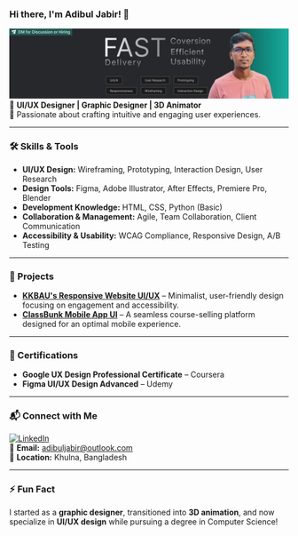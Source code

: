 ### Hi there, I'm Adibul Jabir! 👋  
![Adibul Jabir](https://github.com/adibuljabir/adibuljabir/blob/ec481c1a071a90b1751eee1c7a0e8b2129453ab6/Banner.jpg)  
🚀 **UI/UX Designer | Graphic Designer | 3D Animator**  
🎯 Passionate about crafting intuitive and engaging user experiences.

---

### 🛠️ Skills & Tools  
- **UI/UX Design:** Wireframing, Prototyping, Interaction Design, User Research  
- **Design Tools:** Figma, Adobe Illustrator, After Effects, Premiere Pro, Blender  
- **Development Knowledge:** HTML, CSS, Python (Basic)  
- **Collaboration & Management:** Agile, Team Collaboration, Client Communication  
- **Accessibility & Usability:** WCAG Compliance, Responsive Design, A/B Testing  

---

### 📌 Projects  
- **[KKBAU's Responsive Website UI/UX](#)** – Minimalist, user-friendly design focusing on engagement and accessibility.
- **[ClassBunk Mobile App UI](#)** – A seamless course-selling platform designed for an optimal mobile experience.

---

### 📜 Certifications  
- **Google UX Design Professional Certificate** – Coursera  
- **Figma UI/UX Design Advanced** – Udemy  

---

### 📬 Connect with Me  
[![LinkedIn](https://img.shields.io/badge/LinkedIn-0A66C2?style=for-the-badge&logo=linkedin&logoColor=white)](https://linkedin.com/in/adibuljabir)  
📧 **Email:** adibuljabir@outlook.com  
📍 **Location:** Khulna, Bangladesh  

---

### ⚡ Fun Fact  
I started as a **graphic designer**, transitioned into **3D animation**, and now specialize in **UI/UX design** while pursuing a degree in Computer Science!
